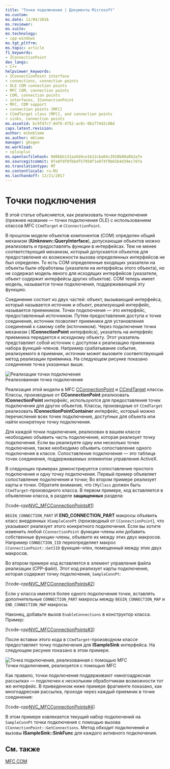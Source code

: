 ```yaml
---
title: "Точки подключения | Документы Microsoft"
ms.custom: 
ms.date: 11/04/2016
ms.reviewer: 
ms.suite: 
ms.technology:
- cpp-windows
ms.tgt_pltfrm: 
ms.topic: article
f1_keywords:
- IConnectionPoint
dev_langs:
- C++
helpviewer_keywords:
- IConnectionPoint interface
- connections, connection points
- OLE COM connection points
- MFC COM, connection points
- COM, connection points
- interfaces, IConnectionPoint
- MFC, COM support
- connection points [MFC]
- CCmdTarget class [MFC], and connection points
- sinks, connection points
ms.assetid: bc9fd7c7-8df6-4752-ac8c-0b177442c88d
caps.latest.revision: 
author: mikeblome
ms.author: mblome
manager: ghogen
ms.workload:
- cplusplus
ms.openlocfilehash: 0d8bbb131aa5d4ce1b12cba84c3928b80a8b2a7e
ms.sourcegitcommit: 8fa8fdf0fbb4f57950f1e8f4f9b81b4d39ec7d7a
ms.translationtype: MT
ms.contentlocale: ru-RU
ms.lasthandoff: 12/21/2017
---
```

# <a name="connection-points"></a>Точки подключения
В этой статье объясняется, как реализовать точки подключения (прежнее название — точки подключения OLE) с использованием классов MFC `CCmdTarget` и `CConnectionPoint`.  
  
 В прошлом модели объектов компонентов (COM) определен общий механизм (**IUnknown::QueryInterface**), допускающая объектов можно реализовать и предоставлять функции в интерфейсах. Тем не менее соответствующий механизм, который допускается объектов для предоставления их возможности вызова определенных интерфейсов не был определен. То есть COM определенные входящих указатели на объекты были обработаны (указатели на интерфейсы этого объекта), но не содержал модель явного для исходящих интерфейсов (указатели, объект содержит интерфейсы других объектов). COM теперь имеет модель, называется точки подключения, поддерживающий эту функцию.  
  
 Соединение состоит из двух частей: объект, вызывающий интерфейса, который называется источник и объект, реализующий интерфейс, называется приемником. Точки подключения — это интерфейс, предоставленный источником. Путем предоставления доступа к точке соединения, источник позволяет приемники для установления соединений к самому себе (источником). Через подключение точки механизм ( **IConnectionPoint** интерфейса), указатель на интерфейс приемника передается к исходному объекту. Этот указатель представляет собой источник с доступом к реализацию приемника набора функций-членов. Например срабатывание события, реализуемого в приемник, источник может вызовите соответствующий метод реализации приемника. На следующем рисунке показано соединение точка указанных выше.  
  
 ![Реализации точки подключения](../mfc/media/vc37lh1.gif "vc37lh1")  
Реализованная точка подключения  
  
 Реализация этой модели в MFC [CConnectionPoint](../mfc/reference/cconnectionpoint-class.md) и [CCmdTarget](../mfc/reference/ccmdtarget-class.md) классы. Классы, производные от **CConnectionPoint** реализовать **IConnectionPoint** интерфейс, используются для предоставления точек подключения для других объектов. Классы, производные от `CCmdTarget` реализовать **IConnectionPointContainer** интерфейс, который можно перечисления всех точек подключения, доступных для объекта или найти конкретную точку подключения.  
  
 Для каждой точки подключения, реализован в вашем классе необходимо объявить часть подключения, которая реализует точку подключения. Если вы реализуете одну или несколько точек подключения, также необходимо объявить сопоставление одного подключения в классе. Сопоставление подключения — это таблица точек соединения, поддерживаемых элементом управления ActiveX.  
  
 В следующих примерах демонстрируется сопоставление простого подключения и одну точку подключения. Первый пример объявляет сопоставление подключения и точки; Во втором примере реализует карты и точки. Обратите внимание, что `CMyClass` должен быть `CCmdTarget`-производного класса. В первом примере, код вставляется в объявлении класса, в разделе **защищенных** раздела:  
  
 [!code-cpp[NVC_MFCConnectionPoints#1](../mfc/codesnippet/cpp/connection-points_1.h)]  
  
 `BEGIN_CONNECTION_PART` И **END_CONNECTION_PART** макросы объявить класс внедренных `XSampleConnPt` (производный от `CConnectionPoint`), что указывают реализует этого конкретного подключения. Если вы хотите изменить любой `CConnectionPoint` функции-члены или добавить собственные функции-члены, объявите их между этих двух макросов. Например `CONNECTION_IID` переопределяет макрос `CConnectionPoint::GetIID` функция-член, помещенный между этих двух макросов.  
  
 Во втором примере код вставляется в элемент управления файла реализации (CPP-файл). Этот код реализует карты подключения, которая содержит точку подключения, `SampleConnPt`:  
  
 [!code-cpp[NVC_MFCConnectionPoints#2](../mfc/codesnippet/cpp/connection-points_2.cpp)]  
  
 Если у класса имеется более одного подключения точки, вставлять дополнительные `CONNECTION_PART` макросы между `BEGIN_CONNECTION_MAP` и `END_CONNECTION_MAP` макросы.  
  
 Наконец, добавьте вызов `EnableConnections` в конструктор класса. Пример:  
  
 [!code-cpp[NVC_MFCConnectionPoints#3](../mfc/codesnippet/cpp/connection-points_3.cpp)]  
  
 После вставки этого кода в `CCmdTarget`-производном классе предоставляет точку подключения для **ISampleSink** интерфейса. На следующем рисунке показано в этом примере.  
  
 ![Точка подключения, реализованная с помощью MFC](../mfc/media/vc37lh2.gif "vc37lh2")  
Точки подключения, реализуется с помощью MFC  
  
 Как правило, точки подключения поддерживают «многоадресная рассылка» — подключен к нескольким обработчикам возможности тот же интерфейс. В приведенном ниже примере фрагменте показано, как многоадресная рассылка, проходя через каждый приемник в точке соединения:  
  
 [!code-cpp[NVC_MFCConnectionPoints#4](../mfc/codesnippet/cpp/connection-points_4.cpp)]  
  
 В этом примере извлекается текущий набор подключений на `SampleConnPt` точки подключения с помощью вызова `CConnectionPoint::GetConnections`. Метод обходит подключений и вызовы **ISampleSink::SinkFunc** для каждого активного подключения.  
  
## <a name="see-also"></a>См. также  
 [MFC COM](../mfc/mfc-com.md)

